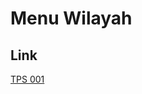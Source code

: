 # Menu Wilayah

## Link

[TPS 001](https://github.com/gigit-pemilu/pemilu-2024-82-maluku-utara/tree/main/pilpres/hitung-suara/sub/82-maluku-utara/sub/07-pulau-morotai/sub/01-morotai-selatan/sub/2020-mandiri/sub/001-tps)

